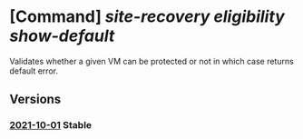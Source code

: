 # [Command] _site-recovery eligibility show-default_

Validates whether a given VM can be protected or not in which case returns default error.

## Versions

### [2021-10-01](/Resources/mgmt-plane/L3N1YnNjcmlwdGlvbnMve30vcmVzb3VyY2Vncm91cHMve30vcHJvdmlkZXJzL21pY3Jvc29mdC5jb21wdXRlL3ZpcnR1YWxtYWNoaW5lcy97fS9wcm92aWRlcnMvbWljcm9zb2Z0LnJlY292ZXJ5c2VydmljZXMvcmVwbGljYXRpb25lbGlnaWJpbGl0eXJlc3VsdHMvZGVmYXVsdA==/2021-10-01.xml) **Stable**

<!-- mgmt-plane /subscriptions/{}/resourcegroups/{}/providers/microsoft.compute/virtualmachines/{}/providers/microsoft.recoveryservices/replicationeligibilityresults/default 2021-10-01 -->
